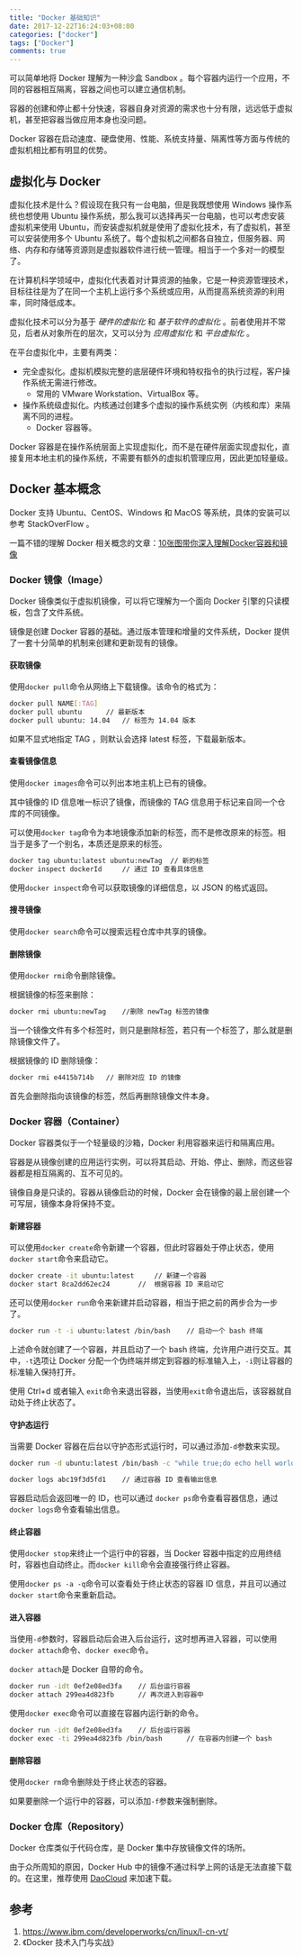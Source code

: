```yaml
---
title: "Docker 基础知识"
date: 2017-12-22T16:24:03+08:00
categories: ["docker"]
tags: ["Docker"]
comments: true
---
```



可以简单地将 Docker 理解为一种沙盒 Sandbox 。每个容器内运行一个应用，不同的容器相互隔离，容器之间也可以建立通信机制。

容器的创建和停止都十分快速，容器自身对资源的需求也十分有限，远远低于虚拟机，甚至把容器当做应用本身也没问题。

Docker 容器在启动速度、硬盘使用、性能、系统支持量、隔离性等方面与传统的虚拟机相比都有明显的优势。

<!--more-->

## 虚拟化与 Docker

虚拟化技术是什么？假设现在我只有一台电脑，但是我既想使用 Windows 操作系统也想使用 Ubuntu 操作系统，那么我可以选择再买一台电脑，也可以考虑安装虚拟机来使用 Ubuntu，而安装虚拟机就是使用了虚拟化技术，有了虚拟机，甚至可以安装使用多个 Ubuntu 系统了。每个虚拟机之间都各自独立，但服务器、网络、内存和存储等资源则是虚拟器软件进行统一管理。相当于一个多对一的模型了。

在计算机科学领域中，虚拟化代表着对计算资源的抽象，它是一种资源管理技术，目标往往是为了在同一个主机上运行多个系统或应用，从而提高系统资源的利用率，同时降低成本。


虚拟化技术可以分为基于 *硬件的虚拟化* 和 *基于软件的虚拟化* 。前者使用并不常见，后者从对象所在的层次，又可以分为 *应用虚拟化* 和 *平台虚拟化* 。

在平台虚拟化中，主要有两类：

*	完全虚拟化。虚拟机模拟完整的底层硬件环境和特权指令的执行过程，客户操作系统无需进行修改。
	*	常用的 VMware Workstation、VirtualBox 等。
*	操作系统级虚拟化。内核通过创建多个虚拟的操作系统实例（内核和库）来隔离不同的进程。
	*	Docker 容器等。

Docker 容器是在操作系统层面上实现虚拟化，而不是在硬件层面实现虚拟化，直接复用本地主机的操作系统，不需要有额外的虚拟机管理应用，因此更加轻量级。


## Docker 基本概念

Docker 支持 Ubuntu、CentOS、Windows 和 MacOS 等系统，具体的安装可以参考 StackOverFlow 。

一篇不错的理解 Docker 相关概念的文章：[10张图带你深入理解Docker容器和镜像](http://dockone.io/article/783)

### Docker 镜像（Image）

Docker 镜像类似于虚拟机镜像，可以将它理解为一个面向 Docker 引擎的只读模板，包含了文件系统。

镜像是创建 Docker 容器的基础。通过版本管理和增量的文件系统，Docker 提供了一套十分简单的机制来创建和更新现有的镜像。

#### 获取镜像

使用`docker pull`命令从网络上下载镜像。该命令的格式为：
``` sh
docker pull NAME[:TAG]
docker pull ubuntu		// 最新版本
docker pull ubuntu: 14.04	// 标签为 14.04 版本
```
如果不显式地指定 TAG ，则默认会选择 latest 标签，下载最新版本。

#### 查看镜像信息

使用`docker images`命令可以列出本地主机上已有的镜像。

其中镜像的 ID 信息唯一标识了镜像，而镜像的 TAG 信息用于标记来自同一个仓库的不同镜像。

可以使用`docker tag`命令为本地镜像添加新的标签，而不是修改原来的标签。相当于是多了一个别名，本质还是原来的标签。

``` sh
docker tag ubuntu:latest ubuntu:newTag	// 新的标签
docker inspect dockerId		// 通过 ID 查看具体信息
```

使用`docker inspect`命令可以获取镜像的详细信息，以 JSON 的格式返回。

#### 搜寻镜像

使用`docker search`命令可以搜索远程仓库中共享的镜像。

#### 删除镜像

使用`docker rmi`命令删除镜像。

根据镜像的标签来删除：
``` sh
docker rmi ubuntu:newTag 	//删除 newTag 标签的镜像
```
当一个镜像文件有多个标签时，则只是删除标签，若只有一个标签了，那么就是删除镜像文件了。

根据镜像的 ID 删除镜像：
``` sh
docker rmi e4415b714b	// 删除对应 ID 的镜像
```
首先会删除指向该镜像的标签，然后再删除镜像文件本身。


### Docker 容器（Container）

Docker 容器类似于一个轻量级的沙箱，Docker 利用容器来运行和隔离应用。

容器是从镜像创建的应用运行实例，可以将其启动、开始、停止、删除，而这些容器都是相互隔离的、互不可见的。

镜像自身是只读的。容器从镜像启动的时候，Docker 会在镜像的最上层创建一个可写层，镜像本身将保持不变。

#### 新建容器

可以使用`docker create`命令新建一个容器，但此时容器处于停止状态，使用`docker start`命令来启动它。
``` sh
docker create -it ubuntu:latest		// 新建一个容器
docker start 8ca2dd62ec24		//  根据容器 ID 来启动它
```

还可以使用`docker run`命令来新建并启动容器，相当于把之前的两步合为一步了。
 
``` sh
docker run -t -i ubuntu:latest /bin/bash	// 启动一个 bash 终端
```

上述命令就创建了一个容器，并且启动了一个 bash 终端，允许用户进行交互。其中，`-t`选项让 Docker 分配一个伪终端并绑定到容器的标准输入上，`-i`则让容器的标准输入保持打开。

使用 Ctrl+d 或者输入 `exit`命令来退出容器，当使用`exit`命令退出后，该容器就自动处于终止状态了。


#### 守护态运行

当需要 Docker 容器在后台以守护态形式运行时，可以通过添加`-d`参数来实现。

``` sh
docker run -d ubuntu:latest /bin/bash -c "while true;do echo hell world;sleep 1;done"	// 后台运行，打印日志

docker logs abc19f3d5fd1	// 通过容器 ID 查看输出信息
```
容器启动后会返回唯一的 ID，也可以通过 `docker ps`命令查看容器信息，通过`docker logs`命令查看输出信息。


#### 终止容器

使用`docker stop`来终止一个运行中的容器，当 Docker 容器中指定的应用终结时，容器也自动终止。而`docker kill`命令会直接强行终止容器。

使用`docker ps -a -q`命令可以查看处于终止状态的容器 ID 信息，并且可以通过 `docker start`命令来重新启动。

#### 进入容器

当使用`-d`参数时，容器启动后会进入后台运行，这时想再进入容器，可以使用 `docker attach`命令、`docker exec`命令。

`docker attach`是 Docker 自带的命令。
``` sh
docker run -idt 0ef2e08ed3fa	// 后台运行容器
docker attach 299ea4d823fb		// 再次进入到容器中
```

使用`docker exec`命令可以直接在容器内运行新的命令。
``` sh
docker run -idt 0ef2e08ed3fa	// 后台运行容器
docker exec -ti 299ea4d823fb /bin/bash		// 在容器内创建一个 bash
```


#### 删除容器

使用`docker rm`命令删除处于终止状态的容器。

如果要删除一个运行中的容器，可以添加`-f`参数来强制删除。



### Docker 仓库（Repository）

Docker 仓库类似于代码仓库，是 Docker 集中存放镜像文件的场所。

由于众所周知的原因，Docker Hub 中的镜像不通过科学上网的话是无法直接下载的。在这里，推荐使用 [DaoCloud](https://www.daocloud.io/mirror) 来加速下载。



## 参考
1. https://www.ibm.com/developerworks/cn/linux/l-cn-vt/
2. 《Docker 技术入门与实战》

